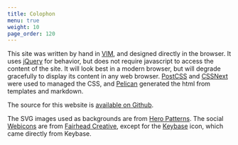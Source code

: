 ```yaml
---
title: Colophon
menu: true
weight: 10
page_order: 120
---
```

This site was written by hand in [VIM][vim], and designed directly in the
browser. It uses [jQuery][jquery] for behavior, but does not require javascript
to access the content of the site. It will look best in a modern browser, but
will degrade gracefully to display its content in any web browser.
[PostCSS][postcss] and [CSSNext][cssnext] were used to managed the CSS, and
[Pelican][pelican] generated the html from templates and markdown.

The source for this website is [available on Github][source].

The SVG images used as backgrounds are from [Hero Patterns][heropatterns].  The
social [Webicons][webicons] are from [Fairhead Creative][fairheadcreative],
except for the [Keybase][keybase] icon, which came directly from Keybase.

[cssnext]: http://cssnext.io/
[fairheadcreative]: http://fairheadcreative.com
[heropatterns]: http://heropatterns.com
[jquery]: http://jquery.com
[keybase]: https://keybase.io
[pelican]: https://getpelican.com
[postcss]: http://postcss.org/
[source]: https://github.com/bloy/mike.bloy.org
[vim]: http://www.vim.org
[webicons]: https://github.com/adamfairhead/webicons
